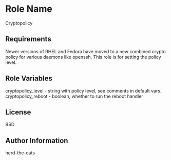 Role Name
=========

Cryptopolicy

Requirements
------------

Newer versions of RHEL and Fedora have moved to a new combined crypto policy for various daemons like openssh. This role is for setting the policy level.

Role Variables
--------------

cryptopolicy_level - string with policy level, see comments in default vars.
cryptopolicy_reboot - boolean, whether to run the reboot handler


License
-------

BSD

Author Information
------------------

herd-the-cats
